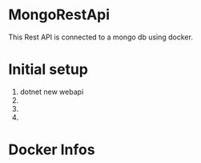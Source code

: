# MongoRestApi
This Rest API is connected to a mongo db using docker.

# Initial setup

1. dotnet new webapi 
1. 
1.
1.


# Docker Infos

